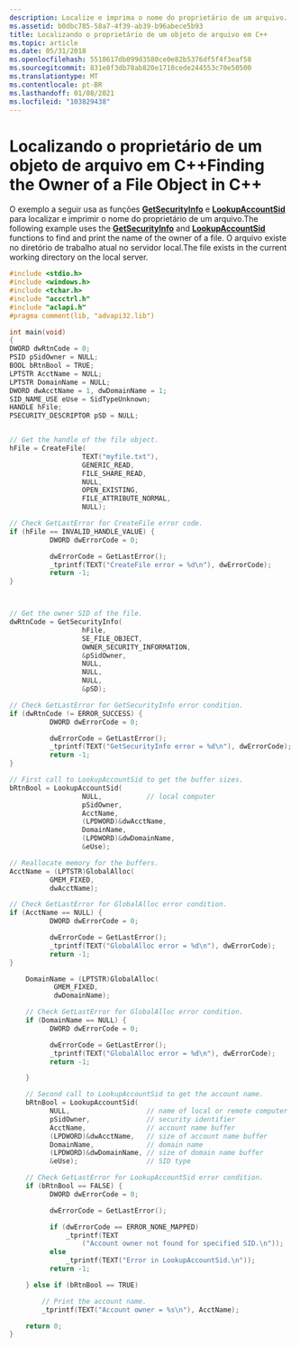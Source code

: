 ```yaml
---
description: Localize e imprima o nome do proprietário de um arquivo.
ms.assetid: b0dbc785-58a7-4f39-ab39-b96abece5b93
title: Localizando o proprietário de um objeto de arquivo em C++
ms.topic: article
ms.date: 05/31/2018
ms.openlocfilehash: 5518617db099d3580ce0e82b5376df5f4f3eaf58
ms.sourcegitcommit: 831e8f3db78ab820e1710cede244553c70e50500
ms.translationtype: MT
ms.contentlocale: pt-BR
ms.lasthandoff: 01/08/2021
ms.locfileid: "103829438"
---
```

# <a name="finding-the-owner-of-a-file-object-in-c"></a><span data-ttu-id="12ae5-103">Localizando o proprietário de um objeto de arquivo em C++</span><span class="sxs-lookup"><span data-stu-id="12ae5-103">Finding the Owner of a File Object in C++</span></span>

<span data-ttu-id="12ae5-104">O exemplo a seguir usa as funções [**GetSecurityInfo**](/windows/desktop/api/Aclapi/nf-aclapi-getsecurityinfo) e [**LookupAccountSid**](/windows/desktop/api/Winbase/nf-winbase-lookupaccountsida) para localizar e imprimir o nome do proprietário de um arquivo.</span><span class="sxs-lookup"><span data-stu-id="12ae5-104">The following example uses the [**GetSecurityInfo**](/windows/desktop/api/Aclapi/nf-aclapi-getsecurityinfo) and [**LookupAccountSid**](/windows/desktop/api/Winbase/nf-winbase-lookupaccountsida) functions to find and print the name of the owner of a file.</span></span> <span data-ttu-id="12ae5-105">O arquivo existe no diretório de trabalho atual no servidor local.</span><span class="sxs-lookup"><span data-stu-id="12ae5-105">The file exists in the current working directory on the local server.</span></span>


```C++
#include <stdio.h>
#include <windows.h>
#include <tchar.h>
#include "accctrl.h"
#include "aclapi.h"
#pragma comment(lib, "advapi32.lib")

int main(void)
{
DWORD dwRtnCode = 0;
PSID pSidOwner = NULL;
BOOL bRtnBool = TRUE;
LPTSTR AcctName = NULL;
LPTSTR DomainName = NULL;
DWORD dwAcctName = 1, dwDomainName = 1;
SID_NAME_USE eUse = SidTypeUnknown;
HANDLE hFile;
PSECURITY_DESCRIPTOR pSD = NULL;


// Get the handle of the file object.
hFile = CreateFile(
                  TEXT("myfile.txt"),
                  GENERIC_READ,
                  FILE_SHARE_READ,
                  NULL,
                  OPEN_EXISTING,
                  FILE_ATTRIBUTE_NORMAL,
                  NULL);

// Check GetLastError for CreateFile error code.
if (hFile == INVALID_HANDLE_VALUE) {
          DWORD dwErrorCode = 0;

          dwErrorCode = GetLastError();
          _tprintf(TEXT("CreateFile error = %d\n"), dwErrorCode);
          return -1;
}



// Get the owner SID of the file.
dwRtnCode = GetSecurityInfo(
                  hFile,
                  SE_FILE_OBJECT,
                  OWNER_SECURITY_INFORMATION,
                  &pSidOwner,
                  NULL,
                  NULL,
                  NULL,
                  &pSD);

// Check GetLastError for GetSecurityInfo error condition.
if (dwRtnCode != ERROR_SUCCESS) {
          DWORD dwErrorCode = 0;

          dwErrorCode = GetLastError();
          _tprintf(TEXT("GetSecurityInfo error = %d\n"), dwErrorCode);
          return -1;
}

// First call to LookupAccountSid to get the buffer sizes.
bRtnBool = LookupAccountSid(
                  NULL,           // local computer
                  pSidOwner,
                  AcctName,
                  (LPDWORD)&dwAcctName,
                  DomainName,
                  (LPDWORD)&dwDomainName,
                  &eUse);

// Reallocate memory for the buffers.
AcctName = (LPTSTR)GlobalAlloc(
          GMEM_FIXED,
          dwAcctName);

// Check GetLastError for GlobalAlloc error condition.
if (AcctName == NULL) {
          DWORD dwErrorCode = 0;

          dwErrorCode = GetLastError();
          _tprintf(TEXT("GlobalAlloc error = %d\n"), dwErrorCode);
          return -1;
}

    DomainName = (LPTSTR)GlobalAlloc(
           GMEM_FIXED,
           dwDomainName);

    // Check GetLastError for GlobalAlloc error condition.
    if (DomainName == NULL) {
          DWORD dwErrorCode = 0;

          dwErrorCode = GetLastError();
          _tprintf(TEXT("GlobalAlloc error = %d\n"), dwErrorCode);
          return -1;

    }

    // Second call to LookupAccountSid to get the account name.
    bRtnBool = LookupAccountSid(
          NULL,                   // name of local or remote computer
          pSidOwner,              // security identifier
          AcctName,               // account name buffer
          (LPDWORD)&dwAcctName,   // size of account name buffer 
          DomainName,             // domain name
          (LPDWORD)&dwDomainName, // size of domain name buffer
          &eUse);                 // SID type

    // Check GetLastError for LookupAccountSid error condition.
    if (bRtnBool == FALSE) {
          DWORD dwErrorCode = 0;

          dwErrorCode = GetLastError();

          if (dwErrorCode == ERROR_NONE_MAPPED)
              _tprintf(TEXT
                  ("Account owner not found for specified SID.\n"));
          else 
              _tprintf(TEXT("Error in LookupAccountSid.\n"));
          return -1;

    } else if (bRtnBool == TRUE) 

        // Print the account name.
        _tprintf(TEXT("Account owner = %s\n"), AcctName);

    return 0;
}
```



 

 




